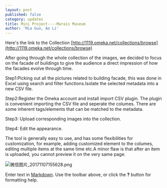```yaml
---
layout: post
published: false
category: updates
title: Mini Project----Marais Museum
author: 'Mia Guo, Ao Li'
---
```

Here's the link to the Collection
[http://1119.omeka.net/collections/browse](http://1119.omeka.net/collections/browse)

After going through the whole collection of the images, we decided to focus on the facade of buildings to give the audience a direct impression of how the facades evolve through time.

Step1:Picking out all the pictures related to building facade, this was done in Excel using search and filter functions.Isolate the selected metadata into a new CSV file.

Step2:Register the Omeka account and install import CSV plugin. The plugin is convenient importing the CSV file and seperate the columes. There are some inherent tags/elements that can be matched to the metadata.

Step3: Upload corresponding images into the collection.

Step4: Edit the appearance.

The tool is generally easy to use, and has some flexibilities for customization, for example, adding customized element to the columes, editing multiple items at the same time etc.A minor flaw is that after an item is uploaded, you cannot preview it on the very same page. 

![微信图片_20171107155628.png]({{site.baseurl}}/assets/微信图片_20171107155628.png)






Enter text in [Markdown](http://daringfireball.net/projects/markdown/). Use the toolbar above, or click the **?** button for formatting help.
